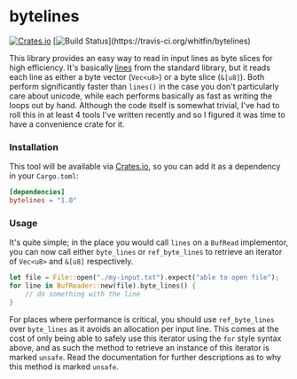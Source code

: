 # bytelines
[![Crates.io](https://img.shields.io/crates/v/bytelines.svg)](https://crates.io/crates/bytelines) [![Build Status](https://img.shields.io/travis/whitfin/bytelines.svg?)](https://travis-ci.org/whitfin/bytelines)

This library provides an easy way to read in input lines as byte slices for high efficiency. It's basically [lines](https://doc.rust-lang.org/std/io/trait.BufRead.html#method.lines) from the standard library, but it reads each line as either a byte vector (`Vec<u8>`) or a byte slice (`&[u8]`). Both perform significantly faster than `lines()` in the case you don't particularly care about unicode, while each performs basically as fast as writing the loops out by hand. Although the code itself is somewhat trivial, I've had to roll this in at least 4 tools I've written recently and so I figured it was time to have a convenience crate for it.

### Installation

This tool will be available via [Crates.io](https://crates.io/crates/bytelines), so you can add it as a dependency in your `Cargo.toml`:

```toml
[dependencies]
bytelines = "1.0"
```

### Usage

It's quite simple; in the place you would call `lines` on a `BufRead` implementor, you can now call either `byte_lines` or `ref_byte_lines` to retrieve an iterator of `Vec<u8>` and `&[u8]` respectively.

```rust
let file = File::open("./my-input.txt").expect("able to open file");
for line in BufReader::new(file).byte_lines() {
    // do something with the line
}
```

For places where performance is critical, you should use `ref_byte_lines` over `byte_lines` as it avoids an allocation per input line. This comes at the cost of only being able to safely use this iterator using the `for` style syntax above, and as such the method to retrieve an instance of this iterator is marked `unsafe`. Read the documentation for further descriptions as to why this method is marked `unsafe`.
